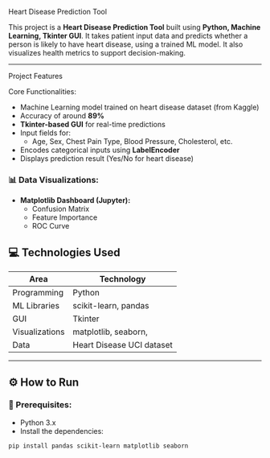 Heart Disease Prediction Tool

This project is a **Heart Disease Prediction Tool** built using **Python, Machine Learning, Tkinter GUI**. It takes patient input data and predicts whether a person is likely to have heart disease, using a trained ML model. It also visualizes health metrics to support decision-making.

---

 Project Features

Core Functionalities:
- Machine Learning model trained on heart disease dataset (from Kaggle)
- Accuracy of around **89%**
- **Tkinter-based GUI** for real-time predictions
- Input fields for:
  - Age, Sex, Chest Pain Type, Blood Pressure, Cholesterol, etc.
- Encodes categorical inputs using **LabelEncoder**
- Displays prediction result (Yes/No for heart disease)

### 📊 Data Visualizations:
- **Matplotlib Dashboard (Jupyter):**
  - Confusion Matrix
  - Feature Importance
  - ROC Curve
  

## 💻 Technologies Used

| Area              | Technology                  |
|-------------------|-----------------------------|
| Programming       | Python                      |
| ML Libraries      | scikit-learn, pandas        |
| GUI               | Tkinter                     |
| Visualizations    | matplotlib, seaborn,        |
| Data              | Heart Disease UCI dataset   |

---

## ⚙️ How to Run

### 🔧 Prerequisites:
- Python 3.x
- Install the dependencies:

```bash
pip install pandas scikit-learn matplotlib seaborn
